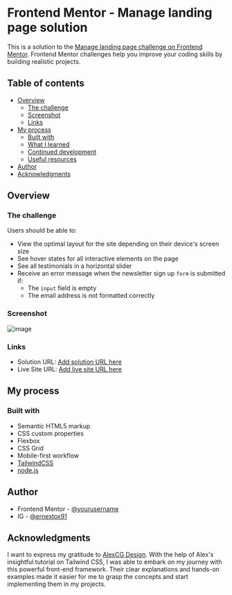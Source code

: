 # Frontend Mentor - Manage landing page solution

This is a solution to the [Manage landing page challenge on Frontend Mentor](https://www.frontendmentor.io/challenges/manage-landing-page-SLXqC6P5). Frontend Mentor challenges help you improve your coding skills by building realistic projects. 

## Table of contents

- [Overview](#overview)
  - [The challenge](#the-challenge)
  - [Screenshot](#screenshot)
  - [Links](#links)
- [My process](#my-process)
  - [Built with](#built-with)
  - [What I learned](#what-i-learned)
  - [Continued development](#continued-development)
  - [Useful resources](#useful-resources)
- [Author](#author)
- [Acknowledgments](#acknowledgments)

## Overview

### The challenge

Users should be able to:

- View the optimal layout for the site depending on their device's screen size
- See hover states for all interactive elements on the page
- See all testimonials in a horizontal slider
- Receive an error message when the newsletter sign up `form` is submitted if:
  - The `input` field is empty
  - The email address is not formatted correctly

### Screenshot

![image](https://github.com/xSarscov/manage-landing-page-master/assets/110932159/fafebfb0-269b-4d44-be04-9fee90f5f504)

### Links

- Solution URL: [Add solution URL here](https://github.com/xSarscov/manage-landing-page-master)
- Live Site URL: [Add live site URL here](https://xsarscov.github.io/manage-landing-page-master/src)

## My process

### Built with

- Semantic HTML5 markup
- CSS custom properties
- Flexbox
- CSS Grid
- Mobile-first workflow
- [TailwindCSS](https://tailwindcss.com/)
- [node.js](https://nodejs.org/)

## Author

- Frontend Mentor - [@yourusername](https://www.frontendmentor.io/profile/xSarscov)
- IG - [@ernestox91](https://www.instagram.com/ernestox91/)

## Acknowledgments

I want to express my gratitude to [AlexCG Design](https://github.com/AlexCGDesign/). With the help of Alex's insightful tutorial on Tailwind CSS, I was able to embark on my journey with this powerful front-end framework. Their clear explanations and hands-on examples made it easier for me to grasp the concepts and start implementing them in my projects.

